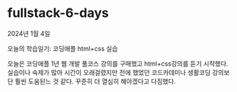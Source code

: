 # fullstack-6-days

2024년 1월 4일

오늘의 학습일기: 코딩애플 html+css 실습

오늘은 코딩애플 1년 웹 개발 풀코스 강의를 구매했고 html+css강의를 듣기 시작했다. 실습이나 숙제가 많아 시간이 오래걸렸지만 전에 했었던 코드카데미나 생활코딩 강의보단 훨씬 도움된느 것 같다. 꾸준히 더 열심히 해야겠다고 다짐했다.
